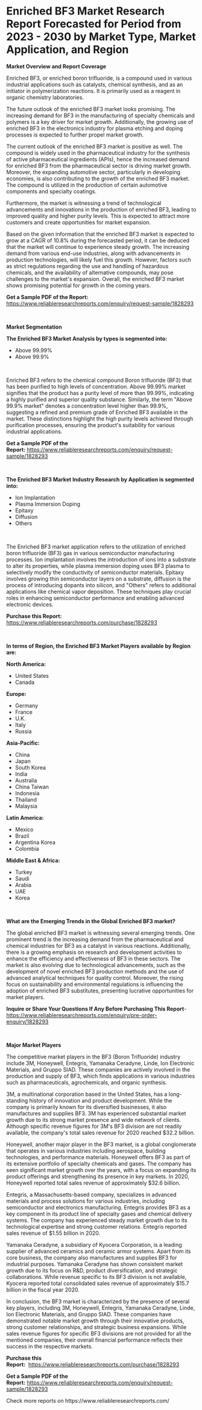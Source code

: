 <p><h1>Enriched BF3 Market Research Report Forecasted for Period from 2023 -  2030 by Market Type, Market Application, and Region</h1></p><p><strong>Market Overview and Report Coverage</strong></p>
<p><p>Enriched BF3, or enriched boron trifluoride, is a compound used in various industrial applications such as catalysts, chemical synthesis, and as an initiator in polymerization reactions. It is primarily used as a reagent in organic chemistry laboratories.</p><p>The future outlook of the enriched BF3 market looks promising. The increasing demand for BF3 in the manufacturing of specialty chemicals and polymers is a key driver for market growth. Additionally, the growing use of enriched BF3 in the electronics industry for plasma etching and doping processes is expected to further propel market growth.</p><p>The current outlook of the enriched BF3 market is positive as well. The compound is widely used in the pharmaceutical industry for the synthesis of active pharmaceutical ingredients (APIs), hence the increased demand for enriched BF3 from the pharmaceutical sector is driving market growth. Moreover, the expanding automotive sector, particularly in developing economies, is also contributing to the growth of the enriched BF3 market. The compound is utilized in the production of certain automotive components and specialty coatings.</p><p>Furthermore, the market is witnessing a trend of technological advancements and innovations in the production of enriched BF3, leading to improved quality and higher purity levels. This is expected to attract more customers and create opportunities for market expansion.</p><p>Based on the given information that the enriched BF3 market is expected to grow at a CAGR of 10.8% during the forecasted period, it can be deduced that the market will continue to experience steady growth. The increasing demand from various end-use industries, along with advancements in production technologies, will likely fuel this growth. However, factors such as strict regulations regarding the use and handling of hazardous chemicals, and the availability of alternative compounds, may pose challenges to the market's expansion. Overall, the enriched BF3 market shows promising potential for growth in the coming years.</p></p>
<p><strong>Get a Sample PDF of the Report:</strong> <a href="https://www.reliableresearchreports.com/enquiry/request-sample/1828293">https://www.reliableresearchreports.com/enquiry/request-sample/1828293</a></p>
<p>&nbsp;</p>
<p><strong>Market Segmentation</strong></p>
<p><strong>The Enriched BF3 Market Analysis by types is segmented into:</strong></p>
<p><ul><li>Above 99.99%</li><li>Above 99.9%</li></ul></p>
<p>&nbsp;</p>
<p><p>Enriched BF3 refers to the chemical compound Boron trifluoride (BF3) that has been purified to high levels of concentration. Above 99.99% market signifies that the product has a purity level of more than 99.99%, indicating a highly purified and superior quality substance. Similarly, the term "Above 99.9% market" denotes a concentration level higher than 99.9%, suggesting a refined and premium grade of Enriched BF3 available in the market. These distinctions highlight the high purity levels achieved through purification processes, ensuring the product's suitability for various industrial applications.</p></p>
<p><strong>Get a Sample PDF of the Report:</strong>&nbsp;<a href="https://www.reliableresearchreports.com/enquiry/request-sample/1828293">https://www.reliableresearchreports.com/enquiry/request-sample/1828293</a></p>
<p>&nbsp;</p>
<p><strong>The Enriched BF3 Market Industry Research by Application is segmented into:</strong></p>
<p><ul><li>Ion Implantation</li><li>Plasma Immersion Doping</li><li>Epitaxy</li><li>Diffusion</li><li>Others</li></ul></p>
<p>&nbsp;</p>
<p><p>The Enriched BF3 market application refers to the utilization of enriched boron trifluoride (BF3) gas in various semiconductor manufacturing processes. Ion implantation involves the introduction of ions into a substrate to alter its properties, while plasma immersion doping uses BF3 plasma to selectively modify the conductivity of semiconductor materials. Epitaxy involves growing thin semiconductor layers on a substrate, diffusion is the process of introducing dopants into silicon, and "Others" refers to additional applications like chemical vapor deposition. These techniques play crucial roles in enhancing semiconductor performance and enabling advanced electronic devices.</p></p>
<p><strong>Purchase this Report:</strong>&nbsp; <a href="https://www.reliableresearchreports.com/purchase/1828293">https://www.reliableresearchreports.com/purchase/1828293</a></p>
<p>&nbsp;</p>
<p><strong>In terms of Region, the Enriched BF3 Market Players available by Region are:</strong></p>
<p>
    <p> <strong> North America: </strong>
        <ul>
            <li>United States</li>
            <li>Canada</li>
        </ul>
        </p> 
    <p> <strong> Europe: </strong>
        <ul>
            <li>Germany</li>
            <li>France</li>
            <li>U.K.</li>
            <li>Italy</li>
            <li>Russia</li>
        </ul>
        </p> 
    <p> <strong> Asia-Pacific: </strong>
        <ul>
            <li>China</li>
            <li>Japan</li>
            <li>South Korea</li>
            <li>India</li>
            <li>Australia</li>
            <li>China Taiwan</li>
            <li>Indonesia</li>
            <li>Thailand</li>
            <li>Malaysia</li>
        </ul>
        </p> 
    <p> <strong> Latin America: </strong>
        <ul>
            <li>Mexico</li>
            <li>Brazil</li>
            <li>Argentina Korea</li>
            <li>Colombia</li>
        </ul>
        </p> 
    <p> <strong> Middle East & Africa: </strong>
        <ul>
            <li>Turkey</li>
            <li>Saudi</li>
            <li>Arabia</li>
            <li>UAE</li>
            <li>Korea</li>
        </ul>
    </p>
    </p>
<p>&nbsp;</p>
<p><strong>What are the Emerging Trends in the Global Enriched BF3 market?</strong></p>
<p><p>The global enriched BF3 market is witnessing several emerging trends. One prominent trend is the increasing demand from the pharmaceutical and chemical industries for BF3 as a catalyst in various reactions. Additionally, there is a growing emphasis on research and development activities to enhance the efficiency and effectiveness of BF3 in these sectors. The market is also evolving due to technological advancements, such as the development of novel enriched BF3 production methods and the use of advanced analytical techniques for quality control. Moreover, the rising focus on sustainability and environmental regulations is influencing the adoption of enriched BF3 substitutes, presenting lucrative opportunities for market players.</p></p>
<p><strong>Inquire or Share Your Questions If Any Before Purchasing This Report</strong>- <a href="https://www.reliableresearchreports.com/enquiry/pre-order-enquiry/1828293">https://www.reliableresearchreports.com/enquiry/pre-order-enquiry/1828293</a></p>
<p>&nbsp;</p>
<p><strong>Major Market Players</strong></p>
<p><p>The competitive market players in the BF3 (Boron Trifluoride) industry include 3M, Honeywell, Entegris, Yamanaka Ceradyne, Linde, Ion Electronic Materials, and Gruppo SIAD. These companies are actively involved in the production and supply of BF3, which finds applications in various industries such as pharmaceuticals, agrochemicals, and organic synthesis.</p><p>3M, a multinational corporation based in the United States, has a long-standing history of innovation and product development. While the company is primarily known for its diversified businesses, it also manufactures and supplies BF3. 3M has experienced substantial market growth due to its strong market presence and wide network of clients. Although specific revenue figures for 3M's BF3 division are not readily available, the company's total sales revenue for 2020 reached $32.2 billion.</p><p>Honeywell, another major player in the BF3 market, is a global conglomerate that operates in various industries including aerospace, building technologies, and performance materials. Honeywell offers BF3 as part of its extensive portfolio of specialty chemicals and gases. The company has seen significant market growth over the years, with a focus on expanding its product offerings and strengthening its presence in key markets. In 2020, Honeywell reported total sales revenue of approximately $32.6 billion.</p><p>Entegris, a Massachusetts-based company, specializes in advanced materials and process solutions for various industries, including semiconductor and electronics manufacturing. Entegris provides BF3 as a key component in its product line of specialty gases and chemical delivery systems. The company has experienced steady market growth due to its technological expertise and strong customer relations. Entegris reported sales revenue of $1.55 billion in 2020.</p><p>Yamanaka Ceradyne, a subsidiary of Kyocera Corporation, is a leading supplier of advanced ceramics and ceramic armor systems. Apart from its core business, the company also manufactures and supplies BF3 for industrial purposes. Yamanaka Ceradyne has shown consistent market growth due to its focus on R&D, product diversification, and strategic collaborations. While revenue specific to its BF3 division is not available, Kyocera reported total consolidated sales revenue of approximately $15.7 billion in the fiscal year 2020.</p><p>In conclusion, the BF3 market is characterized by the presence of several key players, including 3M, Honeywell, Entegris, Yamanaka Ceradyne, Linde, Ion Electronic Materials, and Gruppo SIAD. These companies have demonstrated notable market growth through their innovative products, strong customer relationships, and strategic business expansions. While sales revenue figures for specific BF3 divisions are not provided for all the mentioned companies, their overall financial performance reflects their success in the respective markets.</p></p>
<p><strong>Purchase this Report:</strong>&nbsp;&nbsp;<a href="https://www.reliableresearchreports.com/purchase/1828293">https://www.reliableresearchreports.com/purchase/1828293</a></p>
<p></p>
<p><strong>Get a Sample PDF of the Report:</strong>&nbsp;<a href="https://www.reliableresearchreports.com/enquiry/request-sample/1828293">https://www.reliableresearchreports.com/enquiry/request-sample/1828293</a></p>
<p>Check more reports on https://www.reliableresearchreports.com/</p>